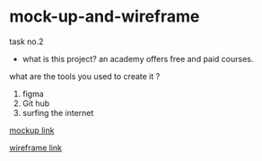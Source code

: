 # mock-up-and-wireframe
task no.2

+ what is this project? an academy  offers free and paid courses.

what are the tools you used to create it ? 

1. figma
2. Git hub
3. surfing the internet

[mockup link](https://www.figma.com/file/ZcNboTcpIfWMDZfGq9mO3q/Untitled?node-id=1%3A76&t=3CQBYTJPnVdQFXm3-1)

[wireframe link](https://www.figma.com/file/ZcNboTcpIfWMDZfGq9mO3q/Untitled?node-id=0%3A1&t=3CQBYTJPnVdQFXm3-1)
